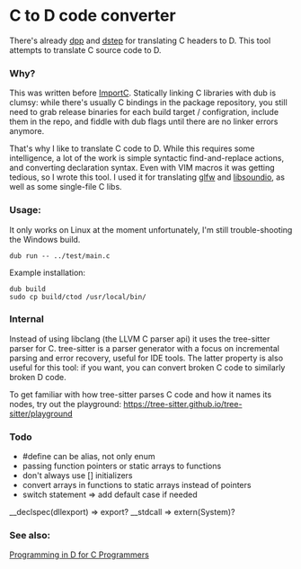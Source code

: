 # C to D code converter

There's already [dpp](https://code.dlang.org/packages/dpp) and [dstep](https://code.dlang.org/packages/dstep) for translating C headers to D.
This tool attempts to translate C source code to D.

### Why?
This was written before [ImportC](https://dlang.org/spec/importc.html).
Statically linking C libraries with dub is clumsy: while there's usually C bindings in the package repository, you still need to grab release binaries for each build target / configration, include them in the repo, and fiddle with dub flags until there are no linker errors anymore.

That's why I like to translate C code to D.
While this requires some intelligence, a lot of the work is simple syntactic find-and-replace actions, and converting declaration syntax.
Even with VIM macros it was getting tedious, so I wrote this tool.
I used it for translating [glfw](https://github.com/dkorpel/glfw-d) and [libsoundio](https://github.com/dkorpel/libsoundio-d), as well as some single-file C libs.

### Usage:
It only works on Linux at the moment unfortunately, I'm still trouble-shooting the Windows build.
```
dub run -- ../test/main.c
```

Example installation:
```
dub build
sudo cp build/ctod /usr/local/bin/
```

### Internal
Instead of using libclang (the LLVM C parser api) it uses the tree-sitter parser for C.
tree-sitter is a parser generator with a focus on incremental parsing and error recovery, useful for IDE tools.
The latter property is also useful for this tool: if you want, you can convert broken C code to similarly broken D code.

To get familiar with how tree-sitter parses C code and how it names its nodes, try out the playground:
https://tree-sitter.github.io/tree-sitter/playground


### Todo
- #define can be alias, not only enum
- passing function pointers or static arrays to functions
- don't always use [] initializers
- convert arrays in functions to static arrays instead of pointers
- switch statement => add default case if needed

__declspec(dllexport) => export?
__stdcall => extern(System)?

### See also:

[Programming in D for C Programmers](https://dlang.org/articles/ctod.html)
